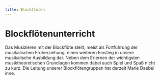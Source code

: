 ```yaml
---
title: Blockflöten
---
```


Blockflötenunterricht
=====================

Das Musizieren mit der Blockflöte stellt, meist als Fortführung der musikalischen Früherziehung, einen weiteren Einstieg in unsere musikalische Ausbildung dar. Neben dem Erlernen der wichtigsten musiktheoretischen Grundlagen kommen dabei auch Spiel und Spaß nicht zu kurz. Die Leitung unserer Blockflötengruppen hat derzeit Marie Daebel inne.
